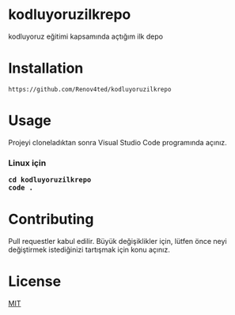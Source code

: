 # kodluyoruzilkrepo
kodluyoruz eğitimi kapsamında açtığım ilk depo

# Installation
```
https://github.com/Renov4ted/kodluyoruzilkrepo
```
# Usage 
Projeyi cloneladıktan sonra Visual Studio Code programında açınız.

<h3> Linux için

```
cd kodluyoruzilkrepo
code .
```
# Contributing

Pull requestler kabul edilir. Büyük değişiklikler için, lütfen önce neyi değiştirmek istediğinizi tartışmak için konu açınız.

# License 

[MIT](https://github.com/Renov4ted/kodluyoruzilkrepo/blob/main/LICENSE)
